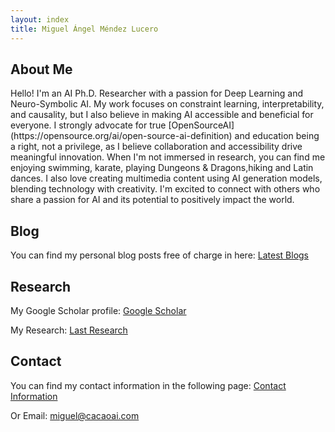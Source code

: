 ```yaml
---
layout: index
title: Miguel Ángel Méndez Lucero
---
```


<h2 id=about>About Me</h2>

<p>Hello! I'm an AI Ph.D. Researcher with a passion for Deep Learning and Neuro-Symbolic AI. My work focuses on constraint learning, interpretability, and causality, but I also believe in making AI accessible and beneficial for everyone.
I strongly advocate for true [OpenSourceAI](https://opensource.org/ai/open-source-ai-definition) and education being a right, not a privilege, as I believe collaboration and accessibility drive meaningful innovation.
When I'm not immersed in research, you can find me enjoying swimming, karate, playing Dungeons & Dragons,hiking and Latin dances. I also love creating multimedia content using AI generation models, blending technology with creativity.
I'm excited to connect with others who share a passion for AI and its potential to positively impact the world.</p>

<h2>Blog</h2>
You can find my personal blog posts free of charge in here:
<a href="/blog/">Latest Blogs</a>
<h2>Research</h2>
<p>My Google Scholar profile: <a href="https://scholar.google.com/citations?user=09ZfRxIAAAAJ" target="_blank">Google Scholar</a></p>
<p>My Research: <a href="/research/" target="_blank">Last Research</a></p>

<h2>Contact</h2>
<p>You can find my contact information in the following page: <a href="/contact/" target="_blank">Contact Information</a></p>
<p>Or Email: <a href="mailto:miguel@cacaoai.com">miguel@cacaoai.com</a><br>
</p>

